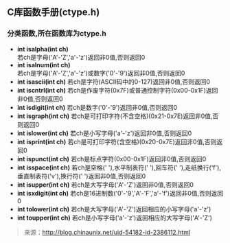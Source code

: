 ## C库函数手册(ctype.h)
### 分类函数,所在函数库为ctype.h

- **int isalpha(int ch)**  
若ch是字母('A'-'Z','a'-'z')返回非0值,否则返回0
- **int isalnum(int ch)**  
若ch是字母('A'-'Z','a'-'z')或数字('0'-'9')返回非0值,否则返回0
- **int isascii(int ch)** 
若ch是字符(ASCII码中的0-127)返回非0值,否则返回0
- **int iscntrl(int ch)** 
若ch是作废字符(0x7F)或普通控制字符(0x00-0x1F)返回非0值,否则返回0
- **int isdigit(int ch)** 
若ch是数字('0'-'9')返回非0值,否则返回0
- **int isgraph(int ch)**
若ch是可打印字符(不含空格)(0x21-0x7E)返回非0值,否则返回0
- **int islower(int ch)** 
若ch是小写字母('a'-'z')返回非0值,否则返回0
- **int isprint(int ch)** 
若ch是可打印字符(含空格)(0x20-0x7E)返回非0值,否则返回0
- **int ispunct(int ch)**
若ch是标点字符(0x00-0x1F)返回非0值,否则返回0
- **int isspace(int ch)**
若ch是空格(' '),水平制表符('	'),回车符(' '),走纸换行('f'),垂直制表符('v'),换行符(' ')返回非0值,否则返回0
- **int isupper(int ch)**
若ch是大写字母('A'-'Z')返回非0值,否则返回0
- **int isxdigit(int ch)**
若ch是16进制数('0'-'9','A'-'F','a'-'f')返回非0值,否则返回0
- **int tolower(int ch)**
若ch是大写字母('A'-'Z')返回相应的小写字母('a'-'z')
- **int toupper(int ch)**
若ch是小写字母('a'-'z')返回相应的大写字母('A'-'Z')

> 来源：http://blog.chinaunix.net/uid-54182-id-2386112.html